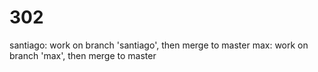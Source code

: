 # 302

santiago: work on branch 'santiago', then merge to master
max: work on branch 'max', then merge to master
